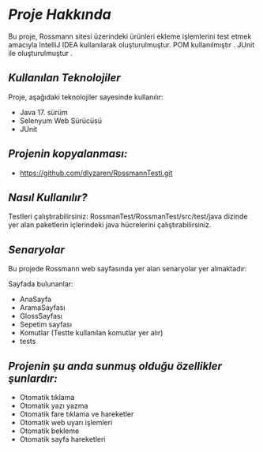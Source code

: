 # *Proje Hakkında*
Bu proje, Rossmann sitesi üzerindeki ürünleri ekleme işlemlerini test etmek amacıyla IntelliJ IDEA kullanılarak oluşturulmuştur. POM kullanılmıştır . JUnit ile oluşturulmuştur .


## *Kullanılan Teknolojiler*

Proje, aşağıdaki teknolojiler sayesinde kullanılır:

- Java 17. sürüm
- Selenyum Web Sürücüsü
- JUnit

## *Projenin kopyalanması:*


- https://github.com/dlyzaren/RossmannTesti.git

## *Nasıl Kullanılır?*

Testleri çalıştırabilirsiniz: RossmanTest/RossmanTest/src/test/java dizinde yer alan paketlerin içlerindeki java hücrelerini çalıştırabilirsiniz.

## *Senaryolar*

Bu projede Rossmann web sayfasında yer alan senaryolar yer almaktadır:

 Sayfada bulunanlar:
	
 - AnaSayfa
 - AramaSayfası
 - GlossSayfası
 - Sepetim sayfası
 - Komutlar (Testte kullanılan komutlar yer alır)
 - tests
## *Projenin şu anda sunmuş olduğu özellikler şunlardır:*


- Otomatik tıklama
- Otomatik yazı yazma
- Otomatik fare tıklama ve hareketler
- Otomatik web uyarı işlemleri
- Otomatik bekleme 
- Otomatik sayfa hareketleri



